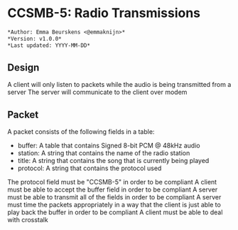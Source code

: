 # CCSMB-5: Radio Transmissions
```md
*Author: Emma Beurskens <@emmaknijn>*
*Version: v1.0.0*
*Last updated: YYYY-MM-DD*
```

## Design
A client will only listen to packets while the audio is being transmitted from a server
The server will communicate to the client over modem

## Packet
A packet consists of the following fields in a table:
- buffer: A table that contains Signed 8-bit PCM @ 48kHz audio
- station: A string that contains the name of the radio station
- title: A string that contains the song that is currently being played
- protocol: A string that contains the protocol used

The protocol field must be "CCSMB-5" in order to be compliant
A client must be able to accept the buffer field in order to be compliant
A server must be able to transmit all of the fields in order to be compliant
A server must time the packets appropriately in a way that the client is just able to play back the buffer in order to be compliant
A client must be able to deal with crosstalk